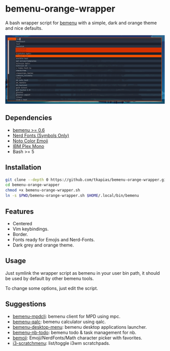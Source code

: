 # bemenu-orange-wrapper

A bash wrapper script for [bemenu](https://github.com/Cloudef/bemenu) with a simple, dark and orange theme and nice defaults.

![preview](assets/preview.png)

## Dependencies

- [bemenu >= 0.6](https://github.com/Cloudef/bemenu)
- [Nerd Fonts (Symbols Only)](https://github.com/ryanoasis/nerd-fonts/releases/latest)
- [Noto Color Emoji](https://github.com/googlefonts/noto-emoji)
- [IBM Plex Mono](https://github.com/IBM/plex)
- Bash >= 5

## Installation

```bash
git clone --depth 0 https://github.com/tkapias/bemenu-orange-wrapper.git bemenu-orange-wrapper
cd bemenu-orange-wrapper
chmod +x bemenu-orange-wrapper.sh
ln -s $PWD/bemenu-orange-wrapper.sh $HOME/.local/bin/bemenu
```

## Features

- Centered
- Vim keybindings.
- Border.
- Fonts ready for Emojis and Nerd-Fonts.
- Dark grey and orange theme.

## Usage

Just symlink the wrapper script as bemenu in your user bin path, it should be used by default by other bemenu tools.

To change some options, just edit the script.

## Suggestions

- [bemenu-mpdcli](https://github.com/tkapias/bemenu-mpdcli): bemenu client for MPD using mpc.
- [bemenu-qalc](https://github.com/tkapias/bemenu-qalc): bemenu calculator using qalc.
- [bemenu-desktop-menu](https://github.com/tkapias/bemenu-desktop-menu): bemenu desktop applications launcher.
- [bemenu-nb-todo](https://github.com/tkapias/bemenu-nb-todo): bemenu todo & task management for nb.
- [bemoji](https://github.com/marty-oehme/bemoji): Emoji/NerdFonts/Math character picker with favorites.
- [i3-scratchmenu](https://github.com/aedoq/i3-scratchmenu): list/toggle i3wm scratchpads.

